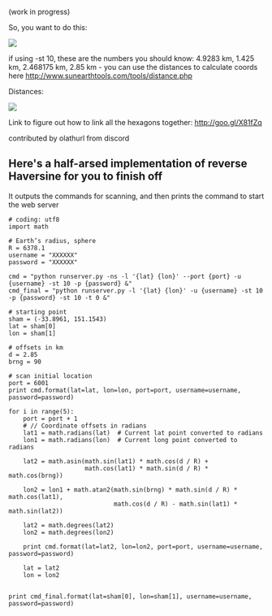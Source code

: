 (work in progress)

So, you want to do this:

![](http://i.imgur.com/soznlqc.png)

 if using -st 10, these are the numbers you should know: 4.9283 km, 1.425 km, 2.468175 km, 2.85 km - you can use the distances to calculate coords here http://www.sunearthtools.com/tools/distance.php

Distances:

![](http://i.imgur.com/ZHSo3GN.png)

Link to figure out how to link all the hexagons together: http://goo.gl/X81fZq

contributed by olathurl from discord

## Here's a half-arsed implementation of reverse Haversine for you to finish off
It outputs the commands for scanning, and then prints the command to start the web server

```
# coding: utf8
import math

# Earth’s radius, sphere
R = 6378.1
username = "XXXXXX"
password = "XXXXXX"

cmd = "python runserver.py -ns -l '{lat} {lon}' --port {port} -u {username} -st 10 -p {password} &"
cmd_final = "python runserver.py -l '{lat} {lon}' -u {username} -st 10 -p {password} -st 10 -t 0 &"

# starting point
sham = (-33.8961, 151.1543)
lat = sham[0]
lon = sham[1]

# offsets in km
d = 2.85
brng = 90

# scan initial location
port = 6001
print cmd.format(lat=lat, lon=lon, port=port, username=username, password=password)

for i in range(5):
    port = port + 1
    # // Coordinate offsets in radians
    lat1 = math.radians(lat)  # Current lat point converted to radians
    lon1 = math.radians(lon)  # Current long point converted to radians

    lat2 = math.asin(math.sin(lat1) * math.cos(d / R) +
                     math.cos(lat1) * math.sin(d / R) * math.cos(brng))

    lon2 = lon1 + math.atan2(math.sin(brng) * math.sin(d / R) * math.cos(lat1),
                             math.cos(d / R) - math.sin(lat1) * math.sin(lat2))

    lat2 = math.degrees(lat2)
    lon2 = math.degrees(lon2)

    print cmd.format(lat=lat2, lon=lon2, port=port, username=username, password=password)

    lat = lat2
    lon = lon2


print cmd_final.format(lat=sham[0], lon=sham[1], username=username, password=password)
```